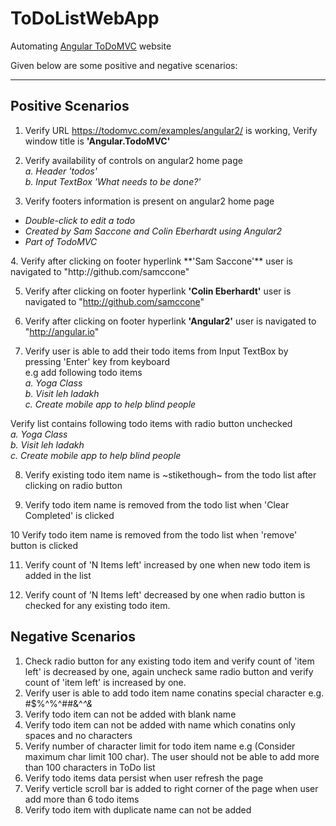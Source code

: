 # ToDoListWebApp
Automating [Angular ToDoMVC](https://todomvc.com/examples/angular2) website


Given below are some positive and negative scenarios: <hr />

## Positive Scenarios

1. Verify URL https://todomvc.com/examples/angular2/ is working, Verify window title is **'Angular.TodoMVC'**<br />

2. Verify availability of controls on angular2 home page <br />
	<i>a. Header 'todos' </i><br />
	<i>b. Input TextBox 'What needs to be done?' </i><br />

3. Verify footers information is present on angular2 home page <br />
<ul>
	<li><i>Double-click to edit a todo</i> </li>
	<li><i>Created by Sam Saccone and Colin Eberhardt using Angular2</i> </li>
	<li><i>Part of TodoMVC</i></li>
</ul>
4. Verify after clicking on footer hyperlink **'Sam Saccone'** user is navigated to "http://github.com/samccone" <br />

5. Verify after clicking on footer hyperlink **'Colin Eberhardt'** user is navigated to "http://github.com/samccone" <br />

6. Verify after clicking on footer hyperlink **'Angular2'** user is navigated to "http://angular.io" <br />

7. Verify user is able to add their todo items from Input TextBox by pressing 'Enter' key from keyboard <br />
   e.g add following todo items <br />
       <i>a. Yoga Class </i><br />
      <i> b. Visit leh ladakh</i> <br />
      <i> c. Create mobile app to help blind people </i><br />

Verify list contains following todo items with radio button unchecked <br />
        <i> a. Yoga Class </i><br />
      <i> b. Visit leh ladakh </i><br />
      <i> c. Create mobile app to help blind people </i><br />

8. Verify existing todo item name is ~stikethough~ from the todo list after clicking on radio button <br />

9. Verify todo item name is removed from the todo list when 'Clear Completed' is clicked <br />

10 Verify todo item name is removed from the todo list when 'remove' button is clicked <br />

11. Verify count of 'N Items left' increased by one when new todo item is added in the list <br />

12. Verify count of 'N Items left' decreased by one when radio button is checked for any existing todo item. <br />


## Negative Scenarios

1. Check radio button for any existing todo item and verify count of 'item left' is decreased by one, again uncheck same radio button and verify count of 'item left' is increased by one. <br />
2. Verify user is able to add todo item name conatins special character e.g. #$%^%^##&^*^&* <br />
3. Verify todo item can not be added with blank name <br />
4. Verify todo item can not be added with name which conatins only spaces and no characters <br />
5. Verify number of character limit for todo item name e.g (Consider maximum char limit 100 char). The user should not be able to add more than 100 characters in ToDo list <br />
6. Verify todo items data persist when user refresh the page <br />
7. Verify verticle scroll bar is added to right corner of the page when user add more than 6 todo items <br />
8. Verify todo item with duplicate name can not be added <br />
